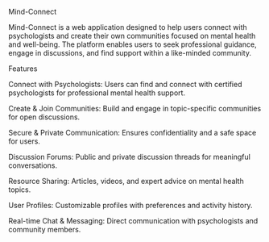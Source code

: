Mind-Connect

Mind-Connect is a web application designed to help users connect with psychologists and create their own communities focused on mental health and well-being. The platform enables users to seek professional guidance, engage in discussions, and find support within a like-minded community.

Features

Connect with Psychologists: Users can find and connect with certified psychologists for professional mental health support.

Create & Join Communities: Build and engage in topic-specific communities for open discussions.

Secure & Private Communication: Ensures confidentiality and a safe space for users.

Discussion Forums: Public and private discussion threads for meaningful conversations.

Resource Sharing: Articles, videos, and expert advice on mental health topics.

User Profiles: Customizable profiles with preferences and activity history.

Real-time Chat & Messaging: Direct communication with psychologists and community members.

